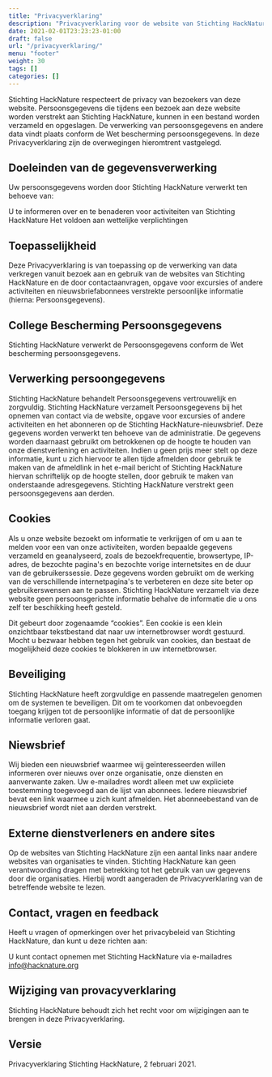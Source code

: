 ```yaml
---
title: "Privacyverklaring"
description: "Privacyverklaring voor de website van Stichting HackNature"
date: 2021-02-01T23:23:23-01:00
draft: false
url: "/privacyverklaring/"
menu: "footer"
weight: 30
tags: []
categories: []
---
```


Stichting HackNature respecteert de privacy van bezoekers van deze website. Persoonsgegevens die tijdens een bezoek aan deze website worden verstrekt aan Stichting HackNature, kunnen in een bestand worden verzameld en opgeslagen. De verwerking van persoonsgegevens en andere data vindt plaats conform de Wet bescherming persoonsgegevens. In deze Privacyverklaring zijn de overwegingen hieromtrent vastgelegd.

## Doeleinden van de gegevensverwerking
Uw persoonsgegevens worden door Stichting HackNature verwerkt ten behoeve van:

U te informeren over en te benaderen voor activiteiten van Stichting HackNature
Het voldoen aan wettelijke verplichtingen

## Toepasselijkheid
Deze Privacyverklaring is van toepassing op de verwerking van data verkregen vanuit bezoek aan en gebruik van de websites van Stichting HackNature en de door contactaanvragen, opgave voor excursies of andere activiteiten en nieuwsbriefabonnees verstrekte persoonlijke informatie (hierna: Persoonsgegevens).

## College Bescherming Persoonsgegevens
Stichting HackNature verwerkt de Persoonsgegevens conform de Wet bescherming persoonsgegevens.

## Verwerking persoongegevens
Stichting HackNature behandelt Persoonsgegevens vertrouwelijk en zorgvuldig. Stichting HackNature verzamelt Persoonsgegevens bij het opnemen van contact via de website, opgave voor excursies of andere activiteiten en het abonneren op de Stichting HackNature-nieuwsbrief. Deze gegevens worden verwerkt ten behoeve van de administratie. De gegevens worden daarnaast gebruikt om betrokkenen op de hoogte te houden van onze dienstverlening en activiteiten. Indien u geen prijs meer stelt op deze informatie, kunt u zich hiervoor te allen tijde afmelden door gebruik te maken van de afmeldlink in het e-mail bericht of Stichting HackNature hiervan schriftelijk op de hoogte stellen, door gebruik te maken van onderstaande adresgegevens. Stichting HackNature verstrekt geen persoonsgegevens aan derden.

## Cookies
Als u onze website bezoekt om informatie te verkrijgen of om u aan te melden voor een van onze activiteiten, worden bepaalde gegevens verzameld en geanalyseerd, zoals de bezoekfrequentie, browsertype, IP-adres, de bezochte pagina's en bezochte vorige internetsites en de duur van de gebruikerssessie. Deze gegevens worden gebruikt om de werking van de verschillende internetpagina's te verbeteren en deze site beter op gebruikerswensen aan te passen. Stichting HackNature verzamelt via deze website geen persoonsgerichte informatie behalve de informatie die u ons zelf ter beschikking heeft gesteld.

Dit gebeurt door zogenaamde “cookies”. Een cookie is een klein onzichtbaar tekstbestand dat naar uw internetbrowser wordt gestuurd. Mocht u bezwaar hebben tegen het gebruik van cookies, dan bestaat de mogelijkheid deze cookies te blokkeren in uw internetbrowser.

## Beveiliging
Stichting HackNature heeft zorgvuldige en passende maatregelen genomen om de systemen te beveiligen. Dit om te voorkomen dat onbevoegden toegang krijgen tot de persoonlijke informatie of dat de persoonlijke informatie verloren gaat.

## Niewsbrief
Wij bieden een nieuwsbrief waarmee wij geïnteresseerden willen informeren over nieuws over onze organisatie, onze diensten en aanverwante zaken. Uw e-mailadres wordt alleen met uw expliciete toestemming toegevoegd aan de lijst van abonnees. Iedere nieuwsbrief bevat een link waarmee u zich kunt afmelden. Het abonneebestand van de nieuwsbrief wordt niet aan derden verstrekt.

## Externe dienstverleners en andere sites
Op de websites van Stichting HackNature zijn een aantal links naar andere websites van organisaties te vinden. Stichting HackNature kan geen verantwoording dragen met betrekking tot het gebruik van uw gegevens door die organisaties. Hierbij wordt aangeraden de Privacyverklaring van de betreffende website te lezen.

## Contact, vragen en feedback
Heeft u vragen of opmerkingen over het privacybeleid van Stichting HackNature, dan kunt u deze richten aan:

U kunt contact opnemen met Stichting HackNature via e-mailadres info@hacknature.org

## Wijziging van provacyverklaring
Stichting HackNature behoudt zich het recht voor om wijzigingen aan te brengen in deze Privacyverklaring.

## Versie
Privacyverklaring Stichting HackNature, 2 februari 2021.
